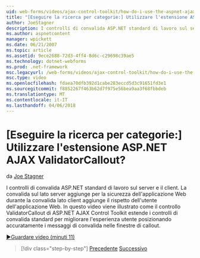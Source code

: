 ```yaml
---
uid: web-forms/videos/ajax-control-toolkit/how-do-i-use-the-aspnet-ajax-validatorcallout-extender
title: "[Eseguire la ricerca per categorie:] Utilizzare l'estensione ASP.NET AJAX ValidatorCallout? | Microsoft Docs"
author: JoeStagner
description: I controlli di convalida ASP.NET standard di lavoro sul server e il client. Consente di aggiungere la convalida sul lato server per la sicurezza dell'applicazione Web, mentre c...
ms.author: aspnetcontent
manager: wpickett
ms.date: 06/21/2007
ms.topic: article
ms.assetid: 9ece2688-72d3-4ff4-8d6c-c29698c39ae5
ms.technology: dotnet-webforms
ms.prod: .net-framework
msc.legacyurl: /web-forms/videos/ajax-control-toolkit/how-do-i-use-the-aspnet-ajax-validatorcallout-extender
msc.type: video
ms.openlocfilehash: fdaea70dfb392d1cabe283eccd5d3c91651fd3e1
ms.sourcegitcommit: f8852267f463b62d7f975e56bea9aa3f68fbbdeb
ms.translationtype: MT
ms.contentlocale: it-IT
ms.lasthandoff: 04/06/2018
---
```

<a name="how-do-i-use-the-aspnet-ajax-validatorcallout-extender"></a>[Eseguire la ricerca per categorie:] Utilizzare l'estensione ASP.NET AJAX ValidatorCallout?
====================
da [Joe Stagner](https://github.com/JoeStagner)

I controlli di convalida ASP.NET standard di lavoro sul server e il client. La convalida sul lato server aggiunge per la sicurezza dell'applicazione Web durante la convalida lato client aggiunge il rispetto dell'utente dell'applicazione Web. In questo video viene illustrato come il controllo ValidatorCallout di ASP.NET AJAX Control Toolkit estende i controlli di convalida standard per migliorare l'esperienza utente posizionando accuratamente i messaggi di convalida nelle finestre di callout.

[&#9654;Guardare video (minuti 11)](https://channel9.msdn.com/Blogs/ASP-NET-Site-Videos/how-do-i-use-the-aspnet-ajax-validatorcallout-extender)

> [!div class="step-by-step"]
> [Precedente](how-do-i-use-the-numericupdown-extender-control.md)
> [Successivo](how-do-i-use-the-aspnet-ajax-resizablecontrol-extender.md)
